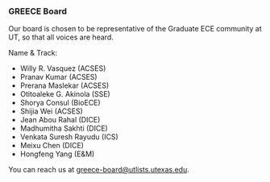 ### GREECE Board

Our board is chosen to be representative of the Graduate ECE community at UT, so that all voices are heard.

Name & Track:
- Willy R. Vasquez (ACSES)
- Pranav Kumar (ACSES)
- Prerana Maslekar (ACSES)
- Otitoaleke G. Akinola (SSE)
- Shorya Consul (BioECE)
- Shijia Wei (ACSES)
- Jean Abou Rahal (DICE)
- Madhumitha Sakhti (DICE)
- Venkata Suresh Rayudu (ICS)
- Meixu Chen (DICE)
- Hongfeng Yang (E&M)

You can reach us at [greece-board@utlists.utexas.edu](mailto:greece-board@utlists.utexas.edu).